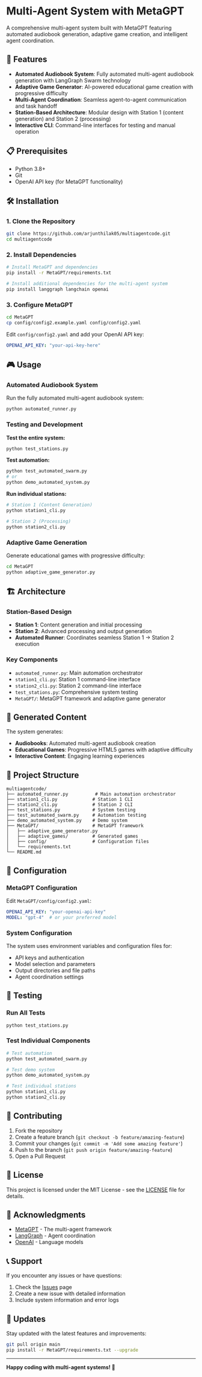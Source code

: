 # Multi-Agent System with MetaGPT

A comprehensive multi-agent system built with MetaGPT featuring automated audiobook generation, adaptive game creation, and intelligent agent coordination.

## 🚀 Features

- **Automated Audiobook System**: Fully automated multi-agent audiobook generation with LangGraph Swarm technology
- **Adaptive Game Generator**: AI-powered educational game creation with progressive difficulty
- **Multi-Agent Coordination**: Seamless agent-to-agent communication and task handoff
- **Station-Based Architecture**: Modular design with Station 1 (content generation) and Station 2 (processing)
- **Interactive CLI**: Command-line interfaces for testing and manual operation

## 📋 Prerequisites

- Python 3.8+
- Git
- OpenAI API key (for MetaGPT functionality)

## 🛠️ Installation

### 1. Clone the Repository

```bash
git clone https://github.com/arjunthilak05/multiagentcode.git
cd multiagentcode
```

### 2. Install Dependencies

```bash
# Install MetaGPT and dependencies
pip install -r MetaGPT/requirements.txt

# Install additional dependencies for the multi-agent system
pip install langgraph langchain openai
```

### 3. Configure MetaGPT

```bash
cd MetaGPT
cp config/config2.example.yaml config/config2.yaml
```

Edit `config/config2.yaml` and add your OpenAI API key:

```yaml
OPENAI_API_KEY: "your-api-key-here"
```

## 🎮 Usage

### Automated Audiobook System

Run the fully automated multi-agent audiobook system:

```bash
python automated_runner.py
```

### Testing and Development

**Test the entire system:**
```bash
python test_stations.py
```

**Test automation:**
```bash
python test_automated_swarm.py
# or
python demo_automated_system.py
```

**Run individual stations:**
```bash
# Station 1 (Content Generation)
python station1_cli.py

# Station 2 (Processing)
python station2_cli.py
```

### Adaptive Game Generation

Generate educational games with progressive difficulty:

```bash
cd MetaGPT
python adaptive_game_generator.py
```

## 🏗️ Architecture

### Station-Based Design

- **Station 1**: Content generation and initial processing
- **Station 2**: Advanced processing and output generation
- **Automated Runner**: Coordinates seamless Station 1 → Station 2 execution

### Key Components

- `automated_runner.py`: Main automation orchestrator
- `station1_cli.py`: Station 1 command-line interface
- `station2_cli.py`: Station 2 command-line interface
- `test_stations.py`: Comprehensive system testing
- `MetaGPT/`: MetaGPT framework and adaptive game generator

## 🎯 Generated Content

The system generates:

- **Audiobooks**: Automated multi-agent audiobook creation
- **Educational Games**: Progressive HTML5 games with adaptive difficulty
- **Interactive Content**: Engaging learning experiences

## 📁 Project Structure

```
multiagentcode/
├── automated_runner.py          # Main automation orchestrator
├── station1_cli.py             # Station 1 CLI
├── station2_cli.py             # Station 2 CLI
├── test_stations.py            # System testing
├── test_automated_swarm.py     # Automation testing
├── demo_automated_system.py    # Demo system
├── MetaGPT/                    # MetaGPT framework
│   ├── adaptive_game_generator.py
│   ├── adaptive_games/         # Generated games
│   ├── config/                 # Configuration files
│   └── requirements.txt
└── README.md
```

## 🔧 Configuration

### MetaGPT Configuration

Edit `MetaGPT/config/config2.yaml`:

```yaml
OPENAI_API_KEY: "your-openai-api-key"
MODEL: "gpt-4"  # or your preferred model
```

### System Configuration

The system uses environment variables and configuration files for:
- API keys and authentication
- Model selection and parameters
- Output directories and file paths
- Agent coordination settings

## 🧪 Testing

### Run All Tests

```bash
python test_stations.py
```

### Test Individual Components

```bash
# Test automation
python test_automated_swarm.py

# Test demo system
python demo_automated_system.py

# Test individual stations
python station1_cli.py
python station2_cli.py
```

## 🤝 Contributing

1. Fork the repository
2. Create a feature branch (`git checkout -b feature/amazing-feature`)
3. Commit your changes (`git commit -m 'Add some amazing feature'`)
4. Push to the branch (`git push origin feature/amazing-feature`)
5. Open a Pull Request

## 📝 License

This project is licensed under the MIT License - see the [LICENSE](LICENSE) file for details.

## 🙏 Acknowledgments

- [MetaGPT](https://github.com/geekan/MetaGPT) - The multi-agent framework
- [LangGraph](https://github.com/langchain-ai/langgraph) - Agent coordination
- [OpenAI](https://openai.com/) - Language models

## 📞 Support

If you encounter any issues or have questions:

1. Check the [Issues](https://github.com/arjunthilak05/multiagentcode/issues) page
2. Create a new issue with detailed information
3. Include system information and error logs

## 🔄 Updates

Stay updated with the latest features and improvements:

```bash
git pull origin main
pip install -r MetaGPT/requirements.txt --upgrade
```

---

**Happy coding with multi-agent systems! 🚀**
